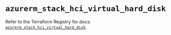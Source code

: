 # `azurerm_stack_hci_virtual_hard_disk`

Refer to the Terraform Registry for docs: [`azurerm_stack_hci_virtual_hard_disk`](https://registry.terraform.io/providers/hashicorp/azurerm/4.6.0/docs/resources/stack_hci_virtual_hard_disk).
